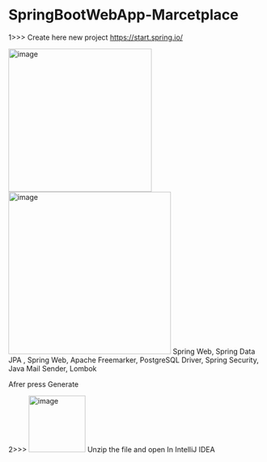 # SpringBootWebApp-Marcetplace
1>>> Create here new project https://start.spring.io/ 

<img width="283" alt="image" src="https://user-images.githubusercontent.com/108218207/208246686-ff5edaf0-b044-4097-81f8-199f2df35454.png">

<img width="321" alt="image" src="https://user-images.githubusercontent.com/108218207/208246700-163d2c2c-7d46-4b2a-926a-1a0c3afd327a.png">
 Spring Web, Spring Data JPA  , Spring Web, Apache Freemarker, PostgreSQL Driver, Spring Security, Java Mail Sender, Lombok    
 

Afrer press Generate 

2>>> <img width="112" alt="image" src="https://user-images.githubusercontent.com/108218207/208246741-d6a7230c-46fb-4940-9d65-798de0f4e982.png">
Unzip the file and open In IntelliJ IDEA
